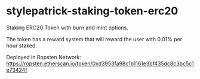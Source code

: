 # stylepatrick-staking-token-erc20
 Staking ERC20 Token with burn and mint options.
 
 The token has a reward system that will reward the user with 0.01% per hour staked.
 
 Deployed in Ropsten Network: https://ropsten.etherscan.io/token/0xd3953fa98c1b1161e3bf435dc8c3bc5c1e73424f
 
 
